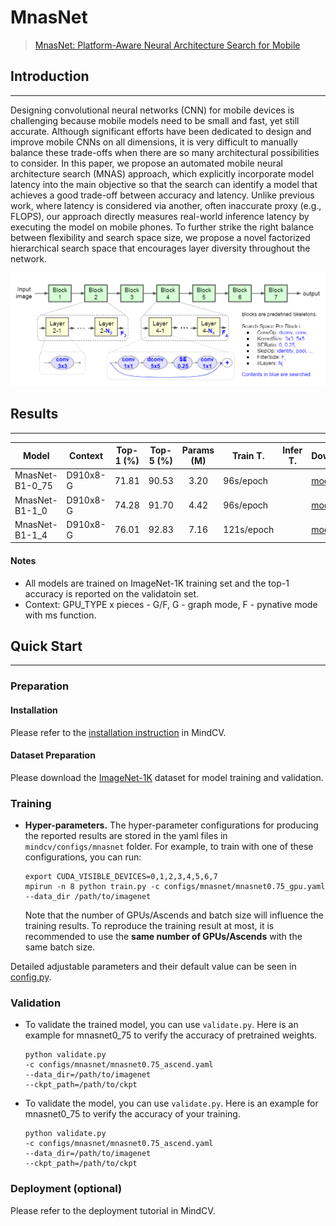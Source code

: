 # MnasNet
> [MnasNet: Platform-Aware Neural Architecture Search for Mobile](https://arxiv.org/abs/1807.11626)

## Introduction
***

Designing convolutional neural networks (CNN) for mobile devices is challenging because mobile models need to be small and fast, yet still accurate. Although significant efforts have been dedicated to design and improve mobile CNNs on all dimensions, it is very difficult to manually balance these trade-offs when there are so many architectural possibilities to consider. In this paper, we propose an automated mobile neural architecture search (MNAS) approach, which explicitly incorporate model latency into the main objective so that the search can identify a model that achieves a good trade-off between accuracy and latency. Unlike previous work, where latency is considered via another, often inaccurate proxy (e.g., FLOPS), our approach directly measures real-world inference latency by executing the model on mobile phones. To further strike the right balance between flexibility and search space size, we propose a novel factorized hierarchical search space that encourages layer diversity throughout the network.

![](mnasnet.png)

## Results
***

| Model           | Context   |  Top-1 (%)  | Top-5 (%)  |  Params (M)    | Train T. | Infer T. |  Download | Config | Log |
|-----------------|-----------|-------|-------|:----------:|-------|--------|---|--------|--------------|
| MnasNet-B1-0_75 |  D910x8-G  | 71.81 | 90.53 | 3.20 |  96s/epoch  |  | [model]() | [cfg]()    | [log]() |
| MnasNet-B1-1_0 |  D910x8-G  | 74.28 | 91.70 | 4.42 | 96s/epoch | | [model]() | [cfg]()    | [log]() |
| MnasNet-B1-1_4 | D910x8-G | 76.01 | 92.83 | 7.16 | 121s/epoch | | [model]() | [cfg]() | [log]() |

#### Notes
- All models are trained on ImageNet-1K training set and the top-1 accuracy is reported on the validatoin set.
- Context: GPU_TYPE x pieces - G/F, G - graph mode, F - pynative mode with ms function.  

## Quick Start
***
### Preparation

#### Installation
Please refer to the [installation instruction](https://github.com/mindspore-ecosystem/mindcv#installation) in MindCV.

#### Dataset Preparation
Please download the [ImageNet-1K](https://www.image-net.org/download.php) dataset for model training and validation.

### Training

- **Hyper-parameters.** The hyper-parameter configurations for producing the reported results are stored in the yaml files in `mindcv/configs/mnasnet` folder. For example, to train with one of these configurations, you can run:

  ```shell
  export CUDA_VISIBLE_DEVICES=0,1,2,3,4,5,6,7
  mpirun -n 8 python train.py -c configs/mnasnet/mnasnet0.75_gpu.yaml --data_dir /path/to/imagenet
  ```
  
  Note that the number of GPUs/Ascends and batch size will influence the training results. To reproduce the training result at most, it is recommended to use the **same number of GPUs/Ascends** with the same batch size.

Detailed adjustable parameters and their default value can be seen in [config.py](../../config.py).

### Validation

- To validate the trained model, you can use `validate.py`. Here is an example for mnasnet0_75 to verify the accuracy of pretrained weights.
  
  ```shell
  python validate.py 
  -c configs/mnasnet/mnasnet0.75_ascend.yaml 
  --data_dir=/path/to/imagenet 
  --ckpt_path=/path/to/ckpt
  ```
  
- To validate the model, you can use `validate.py`. Here is an example for mnasnet0_75 to verify the accuracy of your training.
  
  ```shell
  python validate.py 
  -c configs/mnasnet/mnasnet0.75_ascend.yaml 
  --data_dir=/path/to/imagenet 
  --ckpt_path=/path/to/ckpt
  ```

### Deployment (optional)

Please refer to the deployment tutorial in MindCV.



